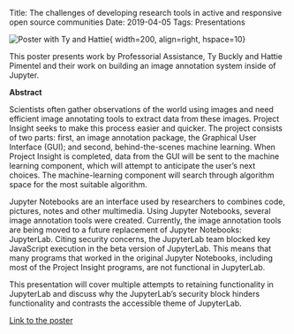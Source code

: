 Title: The challenges of developing research tools in active and responsive open source communities
Date: 2019-04-05
Tags: Presentations

![Poster with Ty and Hattie](//colbrydi.github.io/images/2019_PA_Poster.jpg){ width=200, align=right, hspace=10}

This poster presents work by Professorial Assistance, Ty Buckly and Hattie Pimentel and their work on building an image annotation system inside of Jupyter.  

**Abstract**

Scientists often gather observations of the world using images and need efficient image annotating tools to extract data from these images. Project Insight seeks to make this process easier and quicker. The project consists of two parts: first, an image annotation package, the Graphical User Interface (GUI); and second, behind-the-scenes machine learning. When Project Insight is completed, data from the GUI will be sent to the machine learning component, which will attempt to anticipate the user’s next choices. The machine-learning component will search through algorithm space for the most suitable algorithm.

Jupyter Notebooks are an interface used by researchers to combines code, pictures, notes and other multimedia. Using Jupyter Notebooks, several image annotation tools were created. Currently, the image annotation tools are being moved to a future replacement of Jupyter Notebooks: JupyterLab. Citing security concerns, the JupyterLab team blocked key JavaScript execution in the beta version of JupyterLab. This means that many programs that worked in the original Jupyter Notebooks, including most of the Project Insight programs, are not functional in JupyterLab.

This presentation will cover multiple attempts to retaining functionality in JupyterLab and discuss why the JupyterLab’s security block hinders functionality and contrasts the accessible theme of JupyterLab.

[Link to the poster](//colbrydi.github.io/images/2019_Jupyter_PA_Poster.pdf)
